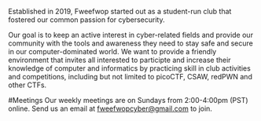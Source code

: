 Established in 2019, Fweefwop started out as a student-run club that fostered our common passion for cybersecurity.

Our goal is to keep an active interest in cyber-related fields and provide our community with the tools and awareness they need to stay safe and secure in our computer-dominated world. We want to provide a friendly environment that invites all interested to participte and increase their knowledge of computer and informatics by practicing skill in club activities and competitions, including but not limited to picoCTF, CSAW, redPWN and other CTFs.

#Meetings
Our weekly meetings are on Sundays from 2:00-4:00pm (PST) online.
Send us an email at fweefwopcyber@gmail.com to join.

